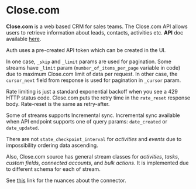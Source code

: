 # Close.com

**Close.com** is a web based CRM for sales teams.
The Close.com API allows users to retrieve information about leads, contacts, activities etc.
**API** doc available [here](https://developer.close.com/).

Auth uses a pre-created API token which can be created in the UI. 

In one case, `_skip` and `_limit` params are used for pagination. 
Some streams have `_limit` param (`number_of_items_per_page` variable in code) due to maximum Close.com limit of data per request.
In other case, the `cursor_next` field from response is used for pagination in `_cursor` param.

Rate limiting is just a standard exponential backoff when you see a 429 HTTP status code. Close.com puts the retry time in the `rate_reset` response body. Rate-reset is the same as retry-after.

Some of streams supports Incremental sync. Incremental sync available when API endpoint supports one of query params: `date_created` or `date_updated`.

There are not `state_checkpoint_interval` for *activities* and *events* due to impossibility ordering data ascending. 

Also, Close.com source has general stream classes for *activities*, *tasks*, *custom fields*, *connected accounts*, and *bulk actions*.
It is implemented due to different schema for each of stream.

See [this](https://docs.airbyte.com/integrations/sources/close-com) link for the nuances about the connector.
